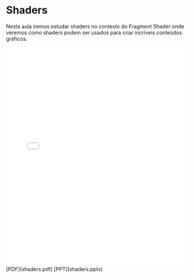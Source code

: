 # Shaders

Nesta aula iremos estudar shaders no contexto do Fragment Shader onde veremos como shaders podem ser usados para criar incríveis conteúdos gráficos.

<embed height="600" src="shaders.pdf" type="application/pdf" width="100%">
[PDF](shaders.pdf)
[PPT](shaders.pptx)
